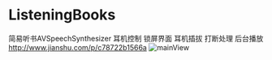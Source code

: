 # ListeningBooks
简易听书AVSpeechSynthesizer 耳机控制 锁屏界面 耳机插拔  打断处理 后台播放
http://www.jianshu.com/p/c78722b1566a
![mainView](https://github.com/jeffinzhang/ListeningBooks/blob/master/简易听书AVSpeechSynthesizer/IMG_23380.PNG)
